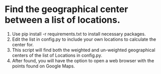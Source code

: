 # Find the geographical center between a list of locations.
1) Use pip install -r requirements.txt to install necessary packages.
2) Edit the list in config.py to include your own locations to calculate the center for.
3) This script will find both the weighted and un-weighted geographical centers of the list of Locations in config.py.
4) After found, you will have the option to open a web browser with the points found on Google Maps.

